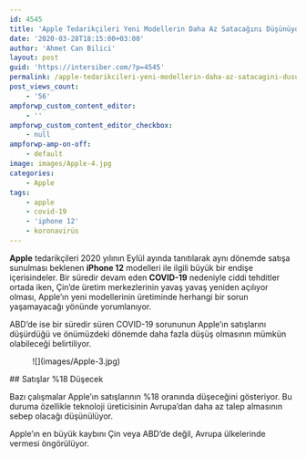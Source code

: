 ```yaml
---
id: 4545
title: 'Apple Tedarikçileri Yeni Modellerin Daha Az Satacağını Düşünüyor'
date: '2020-03-28T18:15:00+03:00'
author: 'Ahmet Can Bilici'
layout: post
guid: 'https://intersiber.com/?p=4545'
permalink: /apple-tedarikcileri-yeni-modellerin-daha-az-satacagini-dusunuyor/
post_views_count:
    - '56'
ampforwp_custom_content_editor:
    - ''
ampforwp_custom_content_editor_checkbox:
    - null
ampforwp-amp-on-off:
    - default
image: images/Apple-4.jpg
categories:
    - Apple
tags:
    - apple
    - covid-19
    - 'iphone 12'
    - koronavirüs
---
```


**Apple** tedarikçileri 2020 yılının Eylül ayında tanıtılarak aynı dönemde satışa sunulması beklenen **iPhone 12** modelleri ile ilgili büyük bir endişe içerisindeler. Bir süredir devam eden **COVID-19** nedeniyle ciddi tehditler ortada iken, Çin’de üretim merkezlerinin yavaş yavaş yeniden açılıyor olması, Apple’ın yeni modellerinin üretiminde herhangi bir sorun yaşamayacağı yönünde yorumlanıyor.

ABD’de ise bir süredir süren COVID-19 sorununun Apple’ın satışlarını düşürdüğü ve önümüzdeki dönemde daha fazla düşüş olmasının mümkün olabileceği belirtiliyor.

<figure class="wp-block-image size-large">![](images/Apple-3.jpg)</figure>## Satışlar %18 Düşecek

Bazı çalışmalar Apple’ın satışlarının %18 oranında düşeceğini gösteriyor. Bu duruma özellikle teknoloji üreticisinin Avrupa’dan daha az talep almasının sebep olacağı düşünülüyor.

Apple’ın en büyük kaybını Çin veya ABD’de değil, Avrupa ülkelerinde vermesi öngörülüyor.